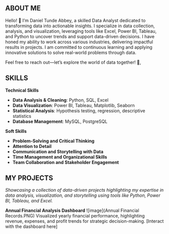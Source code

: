 ## ABOUT ME 
Hello! 👋 I’m Daniel Tunde Abbey, a skilled Data Analyst dedicated to transforming data into actionable insights. I specialize in data collection, analysis, and visualization, leveraging tools like Excel, Power BI, Tableau, and Python to uncover trends and support data-driven decisions. I have honed my ability to work across various industries, delivering impactful results in projects. I am committed to continuous learning and applying innovative solutions to solve real-world problems through data.


Feel free to reach out—let’s explore the world of data together! 🌟, 


## SKILLS
**Technical Skills**  
- **Data Analysis & Cleaning**: Python, SQL, Excel  
- **Data Visualization**: Power BI, Tableau, Matplotlib, Seaborn  
- **Statistical Analysis**: Hypothesis testing, regression, descriptive statistics  
- **Database Management**: MySQL, PostgreSQL


**Soft Skills**  
- **Problem-Solving and Critical Thinking**  
- **Attention to Detail**  
- **Communication and Storytelling with Data**  
- **Time Management and Organizational Skills**  
- **Team Collaboration and Stakeholder Engagement**  

## MY PROJECTS
*Showcasing a collection of data-driven projects highlighting my expertise in data analysis, visualization, and storytelling using tools like Python, Power BI, Tableau, and Excel.*

**Annual Financial Analysis Dashboard**
![image](Annual Financial Records.PNG)
Visualized yearly financial performance, highlighting revenue, expenses, and profit trends for strategic decision-making.
[Interact with the dashboard here]
